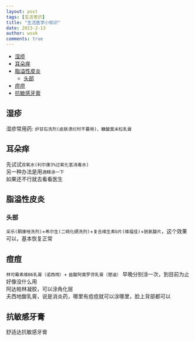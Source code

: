 ```yaml
---
layout: post
tags: [生活常识]
title: "生活医学小知识"
date: 2023-2-13
author: wsxk
comments: true
---
```


- [湿疹](#湿疹)
- [耳朵痒](#耳朵痒)
- [脂溢性皮炎](#脂溢性皮炎)
  - [头部](#头部)
- [痘痘](#痘痘)
- [抗敏感牙膏](#抗敏感牙膏)


## 湿疹<br>
湿疹常用药: `炉甘石洗剂(皮肤溃烂时不要用)、糠酸莫米松乳膏`

## 耳朵痒<br>
先试试`双氧水(利尔康3%过氧化氢消毒水)`<br>
另一种办法是用`酒精涂一下`<br>
如果还不行就去看看医生

## 脂溢性皮炎<br>
### 头部<br>
`采乐(酮康唑洗剂)`+`希尔生(二硫化硒洗剂)`+`复合维生素b片(维福佳)`+`胱氨酸片`，这个效果可以，基本恢复正常<br>

## 痘痘<br>
`林可霉素维B6乳膏（诺西雨）`+ `盐酸阿莫罗芬乳膏（楚迪）` 早晚分别涂一次，到目前为止好像没什么用<br>
阿达帕林凝胶，可以涂角化层<br>
夫西地酸乳膏，说是消炎药，哪里有痘痘就可以涂哪里，脸上背部都可以<br>

## 抗敏感牙膏<br>
舒适达抗敏感牙膏